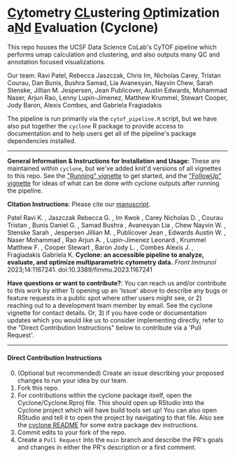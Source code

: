 # <ins>Cy</ins>tometry <ins>CL</ins>ustering <ins>O</ins>ptimization a<ins>N</ins>d <ins>E</ins>valuation (Cyclone)

This repo houses the UCSF Data Science CoLab's CyTOF pipeline which performs umap calculation and clustering, and also outputs many QC and annotation focused visualizations.

Our team: Ravi Patel,  Rebecca Jaszczak, Chris Im, Nicholas Carey, Tristan Courau, Dan Bunis, Bushra Samad, Lia Avanesyan, Nayvin Chew, Sarah Stenske, Jillian M. Jespersen, Jean Publicover, Austin Edwards, Mohammad Naser, Arjun Rao, Lenny Lupin-Jimenez, Matthew Krummel, Stewart Cooper, Jody Baron, Alexis Combes, and Gabriela Fragiadakis

The pipeline is run primarily via the `cytof_pipeline.R` script, but we have also put together the `cyclone` R package to provide access to documentation and to help users get all of the pipeline's package dependencies installed.

---

**General Information & Instructions for Installation and Usage:** These are maintained within `cyclone`, but we've added knit'd versions of all vignettes to this repo. See the ["Running" vignette](vignettes/Running.md) to get started, and the ["FollowUp" vignette](vignettes/FollowUp.html) for ideas of what can be done with cyclone outputs after running the pipeline.

**Citation Instructions**: Please cite our [manuscript](https://www.frontiersin.org/articles/10.3389/fimmu.2023.1167241).

Patel Ravi K. , Jaszczak Rebecca G. , Im Kwok , Carey Nicholas D. , Courau Tristan , Bunis Daniel G. , Samad Bushra , Avanesyan Lia , Chew Nayvin W. , Stenske Sarah , Jespersen Jillian M. , Publicover Jean , Edwards Austin W. , Naser Mohammad , Rao Arjun A. , Lupin-Jimenez Leonard , Krummel Matthew F. , Cooper Stewart , Baron Jody L. , Combes Alexis J. , Fragiadakis Gabriela K. **Cyclone: an accessible pipeline to analyze, evaluate, and optimize multiparametric cytometry data.** *Front Immunol* 2023;14:1167241. doi:10.3389/fimmu.2023.1167241


**Have questions or want to contribute?**: You can reach us and/or contribute to this work by either 1) opening up an 'Issue' above to describe any bugs or feature requests in a public spot where other users might see, or 2) reaching out to a development team member by email. See the cyclone vignette for contact details. Or, 3) if you have code or documentation updates which you would like us to consider implementing directly, refer to the "Direct Contribution Instructions" below to contribute via a 'Pull Request'.

---

#### Direct Contribution Instructions
0. (Optional but recommended) Create an issue describing your proposed changes to run your idea by our team.
1. Fork this repo.
2. For contributions within the cyclone package itself, open the Cyclone/Cyclone.Rproj file.  This should open up RStudio into the Cyclone project which will have build tools set up!  You can also open RStudio and tell it to open the project by navigating to that file.  Also see the [cyclone README](cyclone/README.md) for some extra package dev instructions.
3. Commit edits to your fork of the repo.
4. Create a `Pull Request` into the `main` branch and describe the PR's goals and changes in either the PR's description or a first comment.

